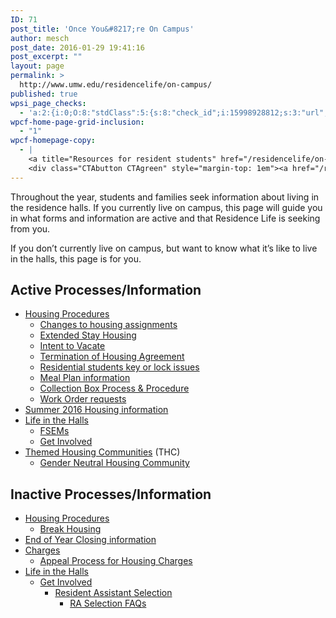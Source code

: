 ```yaml
---
ID: 71
post_title: 'Once You&#8217;re On Campus'
author: mesch
post_date: 2016-01-29 19:41:16
post_excerpt: ""
layout: page
permalink: >
  http://www.umw.edu/residencelife/on-campus/
published: true
wpsi_page_checks:
  - 'a:2:{i:0;O:8:"stdClass":5:{s:8:"check_id";i:15998928812;s:3:"url";s:43:"http://www.umw.edu/residencelife/on-campus/";s:6:"status";s:8:"checking";s:6:"_links";O:8:"stdClass":1:{s:9:"pagecheck";s:65:"https://api.siteimprove.com/v1/sites/448702/pagecheck/15998928812";}s:4:"time";i:1457619587;}i:1;O:8:"stdClass":5:{s:8:"check_id";i:15998928812;s:3:"url";s:43:"http://www.umw.edu/residencelife/on-campus/";s:6:"status";s:8:"checking";s:6:"_links";O:8:"stdClass":1:{s:9:"pagecheck";s:65:"https://api.siteimprove.com/v1/sites/448702/pagecheck/15998928812";}s:4:"time";i:1457619549;}}'
wpcf-home-page-grid-inclusion:
  - "1"
wpcf-homepage-copy:
  - |
    <a title="Resources for resident students" href="/residencelife/on-campus/">Forms and information</a> for those currently living on campus.
    <div class="CTAbutton CTAgreen" style="margin-top: 1em"><a href="/residencelife/on-campus/life/">Life in the Halls</a></div>
---
```

Throughout the year, students and families seek information about living in the residence halls. If you currently live on campus, this page will guide you in what forms and information are active and that Residence Life is seeking from you.

If you don’t currently live on campus, but want to know what it’s like to live in the halls, this page is for you.
<div class="one-half first">
<h2>Active Processes/Information</h2>
<ul>
	<li><a href="http://www.umw.edu/residencelife/on-campus/housing-procedures/">Housing Procedures</a>
<ul>
	<li><a href="http://www.umw.edu/residencelife/on-campus/housing-procedures/changes/">Changes to housing assignments</a></li>
	<li><a href="http://www.umw.edu/residencelife/on-campus/housing-procedures/extended-stay-housing/">Extended Stay Housing</a></li>
	<li><a href="http://www.umw.edu/residencelife/on-campus/housing-procedures/intent-to-vacate/">Intent to Vacate</a></li>
	<li><a href="http://www.umw.edu/residencelife/on-campus/housing-procedures/current-students-termination-of-housing-agreement/">Termination of Housing Agreement</a></li>
	<li><a href="http://www.umw.edu/residencelife/on-campus/housing-procedures/key/">Residential students key or lock issues</a></li>
	<li><a href="http://www.umw.edu/residencelife/on-campus/housing-procedures/meal-plan-information/">Meal Plan information</a></li>
	<li><a href="http://www.umw.edu/residencelife/on-campus/housing-procedures/collection-box/">Collection Box Process &amp; Procedure</a></li>
	<li><a href="http://www.umw.edu/residencelife/on-campus/work-orders/">Work Order requests</a></li>
</ul>
</li>
	<li><a href="http://www.umw.edu/residencelife/on-campus/summer-housing/">Summer 2016 Housing information</a></li>
	<li><a href="http://www.umw.edu/residencelife/on-campus/life/">Life in the Halls</a>
<ul>
	<li><a href="http://www.umw.edu/residencelife/on-campus/life/first-year-seminar/">FSEMs</a></li>
	<li><a href="http://www.umw.edu/residencelife/on-campus/life/get-involved/">Get Involved</a></li>
</ul>
</li>
	<li><a href="http://www.umw.edu/residencelife/on-campus/life-in-the-halls/thcs/">Themed Housing Communities</a> (THC)
<ul>
	<li><a href="http://www.umw.edu/residencelife/on-campus/life-in-the-halls/thcs/gender-neutral-housing-community/">Gender Neutral Housing Community</a></li>
</ul>
</li>
</ul>
</div>
<div class="one-half">
<h2>Inactive Processes/Information</h2>
<ul>
	<li><a href="http://www.umw.edu/residencelife/on-campus/housing-procedures/">Housing Procedures</a>
<ul>
	<li><a href="http://www.umw.edu/residencelife/on-campus/housing-procedures/break-housing/">Break Housing</a></li>
</ul>
</li>
	<li><a href="http://www.umw.edu/residencelife/on-campus/end-of-year-closing/">End of Year Closing information</a></li>
	<li><a href="http://www.umw.edu/residencelife/on-campus/charges/">Charges</a>
<ul>
	<li><a href="http://www.umw.edu/residencelife/on-campus/charges/appeal/">Appeal Process for Housing Charges</a></li>
</ul>
</li>
	<li><a href="http://www.umw.edu/residencelife/on-campus/life/">Life in the Halls</a>
<ul>
	<li><a href="http://www.umw.edu/residencelife/on-campus/life/get-involved/">Get Involved</a>
<ul>
	<li><a href="http://www.umw.edu/residencelife/on-campus/life/get-involved/ra-selection/">Resident Assistant Selection</a>
<ul>
	<li><a href="http://www.umw.edu/residencelife/on-campus/life/get-involved/ra-selection/questions/">RA Selection FAQs</a></li>
</ul>
</li>
</ul>
</li>
</ul>
</li>
</ul>
</div>